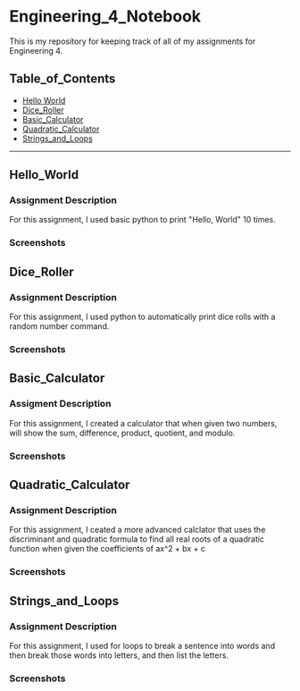 # Engineering_4_Notebook

This is my repository for keeping track of all of my assignments for Engineering 4.

## Table_of_Contents
* [Hello World](PythonHelloWorld)
* [Dice_Roller](#PythonDiceRoller)
* [Basic_Calculator](#Python_Calcultor)
* [Quadratic_Calculator](#Python_Quadratic)
* [Strings_and_Loops](#Python_Str_and_Lps)

---

## Hello_World

### Assignment Description

For this assignment, I used basic python to print "Hello, World" 10 times.

### Screenshots

## Dice_Roller

### Assignment Description

For this assignment, I used python to automatically print dice rolls with a random number command.

### Screenshots

## Basic_Calculator

### Assigment Description

For this assignment, I created a calculator that when given two numbers, will show the sum, difference, product, quotient, and modulo.

### Screenshots

## Quadratic_Calculator

### Assignment Description

For this assignment, I ceated a more advanced calclator that uses the discriminant and quadratic formula to find all real roots of a quadratic function when given the coefficients of ax^2 + bx + c

### Screenshots

## Strings_and_Loops

### Assignment Description

For this assignment, I used for loops to break a sentence into words and then break those words into letters, and then list the letters.

### Screenshots

